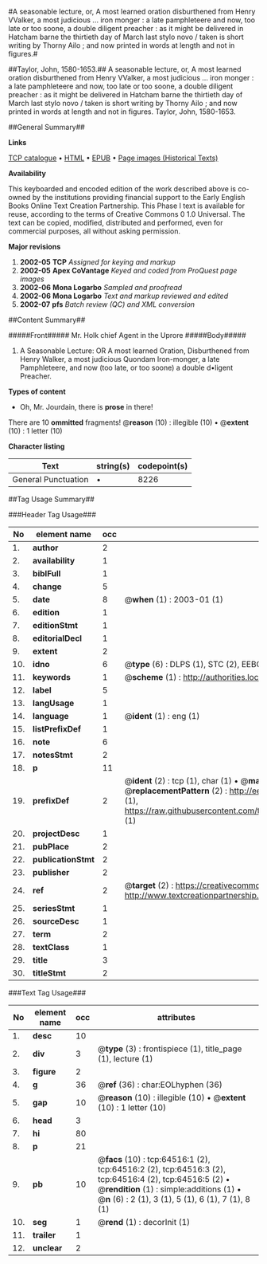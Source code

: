 #A seasonable lecture, or, A most learned oration disburthened from Henry VValker, a most judicious ... iron monger : a late pamphleteere and now, too late or too soone, a double diligent preacher : as it might be delivered in Hatcham barne the thirtieth day of March last stylo novo / taken is short writing by Thorny Ailo ; and now printed in words at length and not in figures.#

##Taylor, John, 1580-1653.##
A seasonable lecture, or, A most learned oration disburthened from Henry VValker, a most judicious ... iron monger : a late pamphleteere and now, too late or too soone, a double diligent preacher : as it might be delivered in Hatcham barne the thirtieth day of March last stylo novo / taken is short writing by Thorny Ailo ; and now printed in words at length and not in figures.
Taylor, John, 1580-1653.

##General Summary##

**Links**

[TCP catalogue](http://www.ota.ox.ac.uk/tcp/)  • 
[HTML](http://tei.it.ox.ac.uk/tcp/Texts-HTML/free/A64/A64204.html)  • 
[EPUB](http://tei.it.ox.ac.uk/tcp/Texts-EPUB/free/A64/A64204.epub) • 
[Page images (Historical Texts)](https://data.historicaltexts.jisc.ac.uk/view?pubId=eebo-12621151e&pageId=eebo-12621151e-64516-1)

**Availability**

This keyboarded and encoded edition of the
	       work described above is co-owned by the institutions
	       providing financial support to the Early English Books
	       Online Text Creation Partnership. This Phase I text is
	       available for reuse, according to the terms of Creative
	       Commons 0 1.0 Universal. The text can be copied,
	       modified, distributed and performed, even for
	       commercial purposes, all without asking permission.

**Major revisions**

1. __2002-05__ __TCP__ *Assigned for keying and markup*
1. __2002-05__ __Apex CoVantage__ *Keyed and coded from ProQuest page images*
1. __2002-06__ __Mona Logarbo__ *Sampled and proofread*
1. __2002-06__ __Mona Logarbo__ *Text and markup reviewed and edited*
1. __2002-07__ __pfs__ *Batch review (QC) and XML conversion*

##Content Summary##

#####Front#####
Mr. Holk chief Agent in the Uprore
#####Body#####

1. A Seasonable Lecture: OR A most learned Oration, Disburthened from Henry Walker, a most judicious Quondam Iron-monger, a late Pamphleteere, and now (too late, or too soone) a double d•ligent Preacher.

**Types of content**

  * Oh, Mr. Jourdain, there is **prose** in there!

There are 10 **ommitted** fragments! 
 @__reason__ (10) : illegible (10)  •  @__extent__ (10) : 1 letter (10)

**Character listing**


|Text|string(s)|codepoint(s)|
|---|---|---|
|General Punctuation|•|8226|

##Tag Usage Summary##

###Header Tag Usage###

|No|element name|occ|attributes|
|---|---|---|---|
|1.|__author__|2||
|2.|__availability__|1||
|3.|__biblFull__|1||
|4.|__change__|5||
|5.|__date__|8| @__when__ (1) : 2003-01 (1)|
|6.|__edition__|1||
|7.|__editionStmt__|1||
|8.|__editorialDecl__|1||
|9.|__extent__|2||
|10.|__idno__|6| @__type__ (6) : DLPS (1), STC (2), EEBO-CITATION (1), OCLC (1), VID (1)|
|11.|__keywords__|1| @__scheme__ (1) : http://authorities.loc.gov/ (1)|
|12.|__label__|5||
|13.|__langUsage__|1||
|14.|__language__|1| @__ident__ (1) : eng (1)|
|15.|__listPrefixDef__|1||
|16.|__note__|6||
|17.|__notesStmt__|2||
|18.|__p__|11||
|19.|__prefixDef__|2| @__ident__ (2) : tcp (1), char (1)  •  @__matchPattern__ (2) : ([0-9\-]+):([0-9IVX]+) (1), (.+) (1)  •  @__replacementPattern__ (2) : http://eebo.chadwyck.com/downloadtiff?vid=$1&page=$2 (1), https://raw.githubusercontent.com/textcreationpartnership/Texts/master/tcpchars.xml#$1 (1)|
|20.|__projectDesc__|1||
|21.|__pubPlace__|2||
|22.|__publicationStmt__|2||
|23.|__publisher__|2||
|24.|__ref__|2| @__target__ (2) : https://creativecommons.org/publicdomain/zero/1.0/ (1), http://www.textcreationpartnership.org/docs/. (1)|
|25.|__seriesStmt__|1||
|26.|__sourceDesc__|1||
|27.|__term__|2||
|28.|__textClass__|1||
|29.|__title__|3||
|30.|__titleStmt__|2||


###Text Tag Usage###

|No|element name|occ|attributes|
|---|---|---|---|
|1.|__desc__|10||
|2.|__div__|3| @__type__ (3) : frontispiece (1), title_page (1), lecture (1)|
|3.|__figure__|2||
|4.|__g__|36| @__ref__ (36) : char:EOLhyphen (36)|
|5.|__gap__|10| @__reason__ (10) : illegible (10)  •  @__extent__ (10) : 1 letter (10)|
|6.|__head__|3||
|7.|__hi__|80||
|8.|__p__|21||
|9.|__pb__|10| @__facs__ (10) : tcp:64516:1 (2), tcp:64516:2 (2), tcp:64516:3 (2), tcp:64516:4 (2), tcp:64516:5 (2)  •  @__rendition__ (1) : simple:additions (1)  •  @__n__ (6) : 2 (1), 3 (1), 5 (1), 6 (1), 7 (1), 8 (1)|
|10.|__seg__|1| @__rend__ (1) : decorInit (1)|
|11.|__trailer__|1||
|12.|__unclear__|2||
